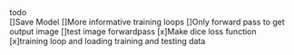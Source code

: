 <head>todo</head> <br>
[]Save Model
[]More informative training loops
[]Only forward pass to get output image
[]test image forwardpass
[x]Make dice loss function<br>
[x]training loop and loading training and testing data
